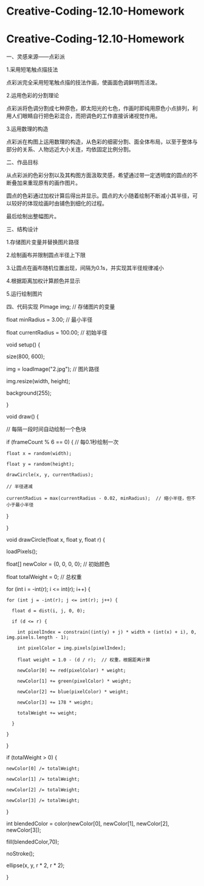 # Creative-Coding-12.10-Homework
# Creative-Coding-12.10-Homework
一、灵感来源——点彩派

1.采用短笔触点描技法

点彩派完全采用短笔触点描的技法作画，使画面色调鲜明而活泼。

2.运用色彩的分割理论

点彩派将色调分割成七种原色，即太阳光的七色，作画时即纯用原色小点排列，利用人们眼睛自行把色彩混合，而把调色的工作直接诉诸视觉作用。

3.运用数理的构造

点彩派在构图上运用数理的构造，从色彩的细密分割、面全体布局，以至于整体与部分的关系、人物远近大小关连，均依固定比例分割。

二、作品目标

从点彩派的色彩分割以及其构图方面汲取灵感，希望通过带一定透明度的圆点的不断叠加来重现原有的画作图片。

圆点的色彩通过加权计算后得出并显示。圆点的大小随着绘制不断减小其半径，可以较好的体现绘画时由铺色到细化的过程。

最后绘制出整幅图片。

三、结构设计

1.存储图片变量并替换图片路径

2.绘制画布并限制圆点半径上下限

3.让圆点在画布随机位置出现，间隔为0.1s，并实现其半径规律减小

4.根据距离加权计算颜色并显示

5.运行绘制图片

四、代码实现
PImage img;  // 存储图片的变量

float minRadius = 3.00;  // 最小半径

float currentRadius = 100.00;  // 初始半径

void setup() {

  size(800, 600);
  
  img = loadImage("2.jpg");  // 图片路径
  
  img.resize(width, height);
  
  background(255);
  
}

void draw() {

  // 每隔一段时间自动绘制一个色块
  
  if (frameCount % 6 == 0) {  // 每0.1秒绘制一次
  
    float x = random(width);
    
    float y = random(height);

    drawCircle(x, y, currentRadius);

    // 半径递减
    
    currentRadius = max(currentRadius - 0.02, minRadius);  // 缩小半径，但不小于最小半径
    
  }
  
}

void drawCircle(float x, float y, float r) {

  loadPixels();
  
  float[] newColor = {0, 0, 0, 0};  // 初始颜色
  
  float totalWeight = 0;  // 总权重

  for (int i = -int(r); i <= int(r); i++) {
  
    for (int j = -int(r); j <= int(r); j++) {
    
      float d = dist(i, j, 0, 0);
      
      if (d <= r) {
      
        int pixelIndex = constrain((int(y) + j) * width + (int(x) + i), 0, img.pixels.length - 1);
        
        int pixelColor = img.pixels[pixelIndex];
        
        float weight = 1.0 - (d / r);  // 权重，根据距离计算

        newColor[0] += red(pixelColor) * weight;
        
        newColor[1] += green(pixelColor) * weight;
        
        newColor[2] += blue(pixelColor) * weight;
        
        newColor[3] += 178 * weight;

        totalWeight += weight;
        
      }
      
    }
    
  }


  if (totalWeight > 0) {
  
    newColor[0] /= totalWeight;
    
    newColor[1] /= totalWeight;
    
    newColor[2] /= totalWeight;
    
    newColor[3] /= totalWeight;
    
  }

  int blendedColor = color(newColor[0], newColor[1], newColor[2], newColor[3]);
  
  fill(blendedColor,70);
  
  noStroke();
  
  ellipse(x, y, r * 2, r * 2);
  
}
